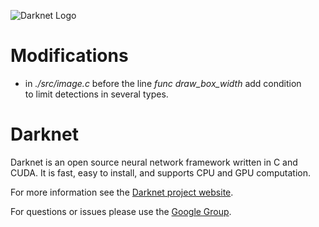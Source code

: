 ![Darknet Logo](http://pjreddie.com/media/files/darknet-black-small.png)

# Modifications #
- in *./src/image.c* before the line *func draw_box_width* add condition  
to limit detections in several types.

# Darknet #
Darknet is an open source neural network framework written in C and CUDA. It is fast, easy to install, and supports CPU and GPU computation.

For more information see the [Darknet project website](http://pjreddie.com/darknet).

For questions or issues please use the [Google Group](https://groups.google.com/forum/#!forum/darknet).
